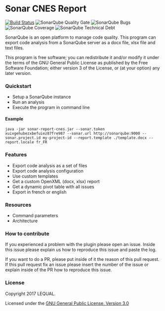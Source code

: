 # Sonar CNES Report
[![Build Status](https://travis-ci.org/lequal/sonar-cnes-report.svg?branch=master)](https://travis-ci.org/lequal/sonar-cnes-report)
![SonarQube Quality Gate](https://sonarcloud.io/api/project_badges/measure?project=fr.cnes.sonar%3Asonar-cnes-report&metric=alert_status)
![SonarQube Bugs](https://sonarcloud.io/api/project_badges/measure?project=fr.cnes.sonar%3Asonar-cnes-report&metric=bugs)
![SonarQube Coverage](https://sonarcloud.io/api/project_badges/measure?project=fr.cnes.sonar%3Asonar-cnes-report&metric=coverage)
![SonarQube Technical Debt](https://sonarcloud.io/api/project_badges/measure?project=fr.cnes.sonar%3Asonar-cnes-report&metric=sqale_index)

SonarQube is an open platform to manage code quality. This program can export code analysis from a SonarQube server as a docx file, xlsx file and text files.

This program is free software; you can redistribute it and/or modify it under the terms of the GNU General Public License as published by the Free Software Foundation; either version 3 of the License, or (at your option) any later version.

### Quickstart
- Setup a SonarQube instance
- Run an analysis
- Execute the program in command line

#### Example
````
java -jar sonar-report-cnes.jar --sonar.token xuixgehubezxbefuiez87fre987 --sonar.url http://sonarqube:9000 --sonar.project.id my-project-id --report.template ./template.docx --report.locale fr_FR
````

### Features
- Export code analysis as a set of files
- Export code analysis configuration
- Use custom templates
- Get a custom OpenXML (docx, xlsx) report
- Get a dynamic pivot table with all issues
- Export in french or english

### Resources
- Command parameters
- Architecture

### How to contribute
If you experienced a problem with the plugin please open an issue. Inside this issue please explain us how to reproduce this issue and paste the log.

If you want to do a PR, please put inside of it the reason of this pull request. If this pull request fix an issue please insert the number of the issue or explain inside of the PR how to reproduce this issue.

### License
Copyright 2017 LEQUAL.

Licensed under the [GNU General Public License, Version 3.0](https://www.gnu.org/licenses/gpl.txt)
